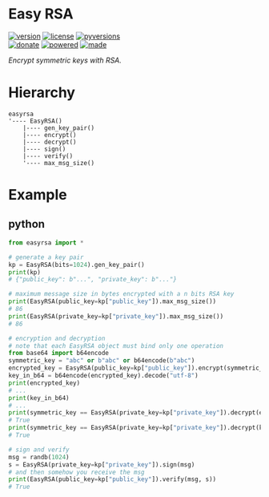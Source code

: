 # Easy RSA

<badges>[![version](https://img.shields.io/pypi/v/easyrsa.svg)](https://pypi.org/project/easyrsa/)
[![license](https://img.shields.io/pypi/l/easyrsa.svg)](https://pypi.org/project/easyrsa/)
[![pyversions](https://img.shields.io/pypi/pyversions/easyrsa.svg)](https://pypi.org/project/easyrsa/)  
[![donate](https://img.shields.io/badge/Donate-Paypal-0070ba.svg)](https://paypal.me/foxe6)
[![powered](https://img.shields.io/badge/Powered%20by-UTF8-red.svg)](https://paypal.me/foxe6)
[![made](https://img.shields.io/badge/Made%20with-PyCharm-red.svg)](https://paypal.me/foxe6)
</badges>

<i>Encrypt symmetric keys with RSA.</i>

# Hierarchy

```
easyrsa
'---- EasyRSA()
    |---- gen_key_pair()
    |---- encrypt()
    |---- decrypt()
    |---- sign()
    |---- verify()
    '---- max_msg_size()
```

# Example

## python
```python
from easyrsa import *

# generate a key pair
kp = EasyRSA(bits=1024).gen_key_pair()
print(kp)
# {"public_key": b"...", "private_key": b"..."}

# maximum message size in bytes encrypted with a n bits RSA key
print(EasyRSA(public_key=kp["public_key"]).max_msg_size())
# 86
print(EasyRSA(private_key=kp["private_key"]).max_msg_size())
# 86

# encryption and decryption
# note that each EasyRSA object must bind only one operation
from base64 import b64encode
symmetric_key = "abc" or b"abc" or b64encode(b"abc")
encrypted_key = EasyRSA(public_key=kp["public_key"]).encrypt(symmetric_key)
key_in_b64 = b64encode(encrypted_key).decode("utf-8")
print(encrypted_key)
# ...
print(key_in_b64)
# ...
print(symmetric_key == EasyRSA(private_key=kp["private_key"]).decrypt(encrypted_key))
# True
print(symmetric_key == EasyRSA(private_key=kp["private_key"]).decrypt(key_in_b64))
# True

# sign and verify
msg = randb(1024)
s = EasyRSA(private_key=kp["private_key"]).sign(msg)
# and then somehow you receive the msg
print(EasyRSA(public_key=kp["public_key"]).verify(msg, s))
# True
```
